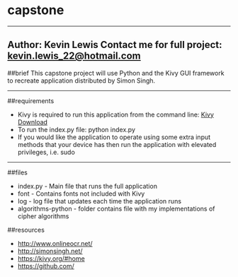 # capstone
-----------------------------------------------------------
Author: Kevin Lewis
Contact me for full project: kevin.lewis_22@hotmail.com
-----------------------------------------------------------
##brief
This capstone project will use Python and the Kivy GUI
framework to recreate application distributed by Simon
Singh.

-----------------------------------------------------------
##requirements
* Kivy is required to run this application from the command
line: [Kivy Download](https://kivy.org/#download)
* To run the index.py file: python index.py
* If you would like the application to operate using some
extra input methods that your device has then run the
application with elevated privileges, i.e. sudo

-----------------------------------------------------------
##files
* index.py - Main file that runs the full application
* font - Contains fonts not included with Kivy
* log - log file that updates each time the application
runs
* algorithms-python - folder contains file with my
implementations of cipher algorithms

##resources
* http://www.onlineocr.net/
* http://simonsingh.net/
* https://kivy.org/#home
* https://github.com/
